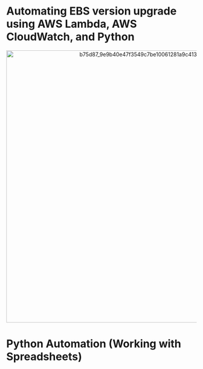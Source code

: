 # Automating EBS version upgrade using AWS Lambda, AWS CloudWatch, and Python

<p align="center">
  <img width="720" alt="b75d87_9e9b40e47f3549c7be10061281a9c413~mv2" src="https://github.com/Rajdeep1311/devops_python_projects/assets/113296626/5829c125-b679-4c00-8d1a-cbf4e53bf78b">
</p>


# Python Automation (Working with Spreadsheets)
